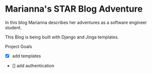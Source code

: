 # Marianna's STAR Blog Adventure
In this blog Marianna describes her adventures as a software engineer student. 

This Blog is being built with Django and Jinga templates.

Project Goals
- [x] add templates
- [] add authentication
